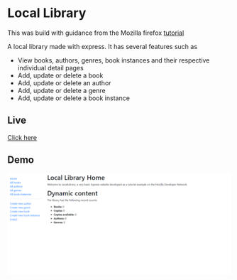 # Local Library

This was build with guidance from the Mozilla firefox [tutorial](https://developer.mozilla.org/en-US/docs/Learn/Server-side/Express_Nodejs/Tutorial_local_library_website)

A local library made with express. It has several features such as

- View books, authors, genres, book instances and their respective individual detail pages
- Add, update or delete a book
- Add, update or delete an author
- Add, update or delete a genre
- Add, update or delete a book instance

## Live

[Click here](https://locallibrary-production-f318.up.railway.app)

## Demo

![Demo Image](./Demo/DemoImage.png)
